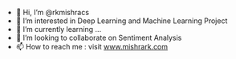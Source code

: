 - 👋 Hi, I’m @rkmishracs
- 👀 I’m interested in Deep Learning and Machine Learning Project 
- 🌱 I’m currently learning ...
- 💞️ I’m looking to collaborate on Sentiment Analysis 
- 📫 How to reach me : visit www.mishrark.com 

<!---
rkmishracs/rkmishracs is a ✨ special ✨ repository because its `README.md` (this file) appears on your GitHub profile.
You can click the Preview link to take a look at your changes.
--->
